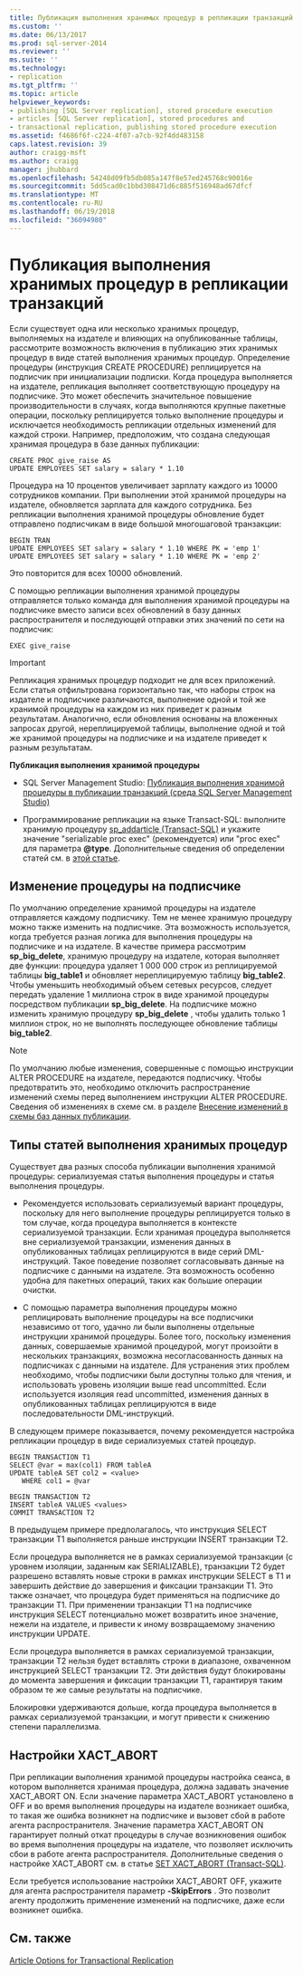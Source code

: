 ```yaml
---
title: Публикация выполнения хранимых процедур в репликации транзакций | Документация Майкрософт
ms.custom: ''
ms.date: 06/13/2017
ms.prod: sql-server-2014
ms.reviewer: ''
ms.suite: ''
ms.technology:
- replication
ms.tgt_pltfrm: ''
ms.topic: article
helpviewer_keywords:
- publishing [SQL Server replication], stored procedure execution
- articles [SQL Server replication], stored procedures and
- transactional replication, publishing stored procedure execution
ms.assetid: f4686f6f-c224-4f07-a7cb-92f4dd483158
caps.latest.revision: 39
author: craigg-msft
ms.author: craigg
manager: jhubbard
ms.openlocfilehash: 54248d09fb5db085a147f8e57ed245768c90016e
ms.sourcegitcommit: 5dd5cad0c1bbd308471d6c885f516948ad67dfcf
ms.translationtype: MT
ms.contentlocale: ru-RU
ms.lasthandoff: 06/19/2018
ms.locfileid: "36094980"
---
```

# <a name="publishing-stored-procedure-execution-in-transactional-replication"></a>Публикация выполнения хранимых процедур в репликации транзакций
  Если существует одна или несколько хранимых процедур, выполняемых на издателе и влияющих на опубликованные таблицы, рассмотрите возможность включения в публикацию этих хранимых процедур в виде статей выполнения хранимых процедур. Определение процедуры (инструкция CREATE PROCEDURE) реплицируется на подписчик при инициализации подписки. Когда процедура выполняется на издателе, репликация выполняет соответствующую процедуру на подписчике. Это может обеспечить значительное повышение производительности в случаях, когда выполняются крупные пакетные операции, поскольку реплицируется только выполнение процедуры и исключается необходимость репликации отдельных изменений для каждой строки. Например, предположим, что создана следующая хранимая процедура в базе данных публикации:  
  
```  
CREATE PROC give_raise AS  
UPDATE EMPLOYEES SET salary = salary * 1.10  
```  
  
 Процедура на 10 процентов увеличивает зарплату каждого из 10000 сотрудников компании. При выполнении этой хранимой процедуры на издателе, обновляется зарплата для каждого сотрудника. Без репликации выполнения хранимой процедуры обновление будет отправлено подписчикам в виде большой многошаговой транзакции:  
  
```  
BEGIN TRAN  
UPDATE EMPLOYEES SET salary = salary * 1.10 WHERE PK = 'emp 1'  
UPDATE EMPLOYEES SET salary = salary * 1.10 WHERE PK = 'emp 2'  
```  
  
 Это повторится для всех 10000 обновлений.  
  
 С помощью репликации выполнения хранимой процедуры отправляется только команда для выполнения хранимой процедуры на подписчике вместо записи всех обновлений в базу данных распространителя и последующей отправки этих значений по сети на подписчик:  
  
```  
EXEC give_raise  
```  
  
> [!IMPORTANT]  
>  Репликация хранимых процедур подходит не для всех приложений. Если статья отфильтрована горизонтально так, что наборы строк на издателе и подписчике различаются, выполнение одной и той же хранимой процедуры на каждом из них приведет к разным результатам. Аналогично, если обновления основаны на вложенных запросах другой, нереплицируемой таблицы, выполнение одной и той же хранимой процедуры на подписчике и на издателе приведет к разным результатам.  
  
 **Публикация выполнения хранимой процедуры**  
  
-   SQL Server Management Studio: [Публикация выполнения хранимой процедуры в публикации транзакций (среда SQL Server Management Studio)](../publish/publish-execution-of-stored-procedure-in-transactional-publication.md)  
  
-   Программирование репликации на языке Transact-SQL: выполните хранимую процедуру [sp_addarticle &#40;Transact-SQL&#41;](/sql/relational-databases/system-stored-procedures/sp-addarticle-transact-sql) и укажите значение "serializable proc exec" (рекомендуется) или "proc exec" для параметра **@type**. Дополнительные сведения об определении статей см. в [этой статье](../publish/define-an-article.md).  
  
## <a name="modifying-the-procedure-at-the-subscriber"></a>Изменение процедуры на подписчике  
 По умолчанию определение хранимой процедуры на издателе отправляется каждому подписчику. Тем не менее хранимую процедуру можно также изменить на подписчике. Эта возможность используется, когда требуется разная логика для выполнения процедуры на подписчике и на издателе. В качестве примера рассмотрим **sp_big_delete**, хранимую процедуру на издателе, которая выполняет две функции: процедура удаляет 1 000 000 строк из реплицируемой таблицы **big_table1** и обновляет нереплицируемую таблицу **big_table2**. Чтобы уменьшить необходимый объем сетевых ресурсов, следует передать удаление 1 миллиона строк в виде хранимой процедуры посредством публикации **sp_big_delete**. На подписчике можно изменить хранимую процедуру **sp_big_delete** , чтобы удалить только 1 миллион строк, но не выполнять последующее обновление таблицы **big_table2**.  
  
> [!NOTE]  
>  По умолчанию любые изменения, совершенные с помощью инструкции ALTER PROCEDURE на издателе, передаются подписчику. Чтобы предотвратить это, необходимо отключить распространение изменений схемы перед выполнением инструкции ALTER PROCEDURE. Сведения об изменениях в схеме см. в разделе [Внесение изменений в схемы баз данных публикации](../publish/make-schema-changes-on-publication-databases.md).  
  
## <a name="types-of-stored-procedure-execution-articles"></a>Типы статей выполнения хранимых процедур  
 Существует два разных способа публикации выполнения хранимой процедуры: сериализуемая статья выполнения процедуры и статья выполнения процедуры.  
  
-   Рекомендуется использовать сериализуемый вариант процедуры, поскольку для него выполнение процедуры реплицируется только в том случае, когда процедура выполняется в контексте сериализуемой транзакции. Если хранимая процедура выполняется вне сериализуемой транзакции, изменения данных в опубликованных таблицах реплицируются в виде серий DML-инструкций. Такое поведение позволяет согласовывать данные на подписчике с данными на издателе. Эта возможность особенно удобна для пакетных операций, таких как большие операции очистки.  
  
-   С помощью параметра выполнения процедуры можно реплицировать выполнение процедуры на все подписчики независимо от того, удачно ли были выполнены отдельные инструкции хранимой процедуры. Более того, поскольку изменения данных, совершаемые хранимой процедурой, могут произойти в нескольких транзакциях, возможна несогласованность данных на подписчиках с данными на издателе. Для устранения этих проблем необходимо, чтобы подписчики были доступны только для чтения, и использовать уровень изоляции выше read uncommitted. Если используется изоляция read uncommitted, изменения данных в опубликованных таблицах реплицируются в виде последовательности DML-инструкций.  
  
 В следующем примере показывается, почему рекомендуется настройка репликации процедур в виде сериализуемых статей процедур.  
  
```  
BEGIN TRANSACTION T1  
SELECT @var = max(col1) FROM tableA  
UPDATE tableA SET col2 = <value>   
   WHERE col1 = @var   
  
BEGIN TRANSACTION T2  
INSERT tableA VALUES <values>  
COMMIT TRANSACTION T2  
```  
  
 В предыдущем примере предполагалось, что инструкция SELECT транзакции Т1 выполняется раньше инструкции INSERT транзакции Т2.  
  
 Если процедура выполняется не в рамках сериализуемой транзакции (с уровнем изоляции, заданным как SERIALIZABLE), транзакции Т2 будет разрешено вставлять новые строки в рамках инструкции SELECT в Т1 и завершить действие до завершения и фиксации транзакции Т1. Это также означает, что процедура будет применяться на подписчике до транзакции Т1. При применении транзакции Т1 на подписчике инструкция SELECT потенциально может возвратить иное значение, нежели на издателе, и привести к иному возвращаемому значению инструкции UPDATE.  
  
 Если процедура выполняется в рамках сериализуемой транзакции, транзакции Т2 нельзя будет вставлять строки в диапазоне, охваченном инструкцией SELECT транзакции Т2. Эти действия будут блокированы до момента завершения и фиксации транзакции Т1, гарантируя таким образом те же самые результаты на подписчике.  
  
 Блокировки удерживаются дольше, когда процедура выполняется в рамках сериализуемой транзакции, и могут привести к снижению степени параллелизма.  
  
## <a name="the-xactabort-setting"></a>Настройки XACT_ABORT  
 При репликации выполнения хранимой процедуры настройка сеанса, в котором выполняется хранимая процедура, должна задавать значение XACT_ABORT ON. Если значение параметра XACT_ABORT установлено в OFF и во время выполнения процедуры на издателе возникает ошибка, то такая же ошибка возникнет на подписчике и вызовет сбой в работе агента распространителя. Значение параметра XACT_ABORT ON гарантирует полный откат процедуры в случае возникновения ошибок во время выполнения процедуры на издателе, что позволяет исключить сбои в работе агента распространителя. Дополнительные сведения о настройке XACT_ABORT см. в статье [SET XACT_ABORT &#40;Transact-SQL&#41;](/sql/t-sql/statements/set-xact-abort-transact-sql).  
  
 Если требуется использование настройки XACT_ABORT OFF, укажите для агента распространителя параметр **-SkipErrors** . Это позволит агенту продолжить применение изменений на подписчике, даже если возникнет ошибка.  
  
## <a name="see-also"></a>См. также  
 [Article Options for Transactional Replication](article-options-for-transactional-replication.md)  
  
  

